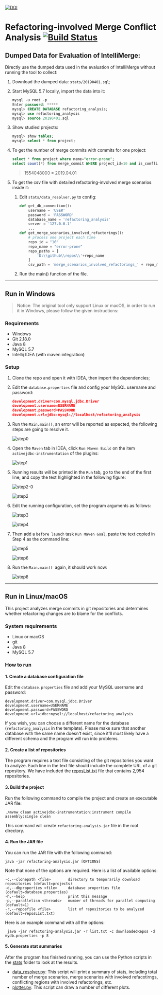 [![DOI](https://zenodo.org/badge/141192128.svg)](https://zenodo.org/badge/latestdoi/141192128)

# Refactoring-involved Merge Conflict Analysis [![Build Status](https://travis-ci.com/ualberta-smr/RefactoringsInMergeCommits.svg?branch=master)](https://travis-ci.com/ualberta-smr/RefactoringsInMergeCommits)



## Dumped Data for Evaluation of IntelliMerge:

Directly use the dumped data used in the evaluation of IntelliMerge without running the tool to collect:

1. Download the dumped data: `stats/20190401.sql`;

2. Start MySQL 5.7 locally, import the data into it:

   ```sql
   mysql -u root -p
   Enter password: *****
   mysql> CREATE DATABASE refactoring_analysis;
   mysql> use refactoring_analysis
   mysql> source 20190401.sql
   ```

3. Show studied projects:

   ```sql
   mysql> show tables;
   mysql> select * from project;
   ```

4. To get the number of merge commits with commits for one project:

   ```sql
   select * from project where name="error-prone";
   select count(*) from merge_commit WHERE project_id=10 and is_conflicting=1 and timestamp < 1554048000;
   ```

   > 1554048000 = 2019.04.01

5. To get the csv file with detailed refactoring-involved merge scenarios inside it:

   1. Edit `stats/data_resolver.py` to config:

      ```python
      def get_db_connection():
          username = 'USER'
          password = 'PASSWORD'
          database_name = 'refactoring_analysis'
          server = '127.0.0.1'
          ...
      def get_merge_scenarios_involved_refactorings():
          # process one project each time
          repo_id = "10"
          repo_name = "error-prone"
          repo_paths = [
              'D:\\github\\repos\\'+repo_name
          ]
          csv_path = 'merge_scenarios_involved_refactorings_' + repo_name + '.csv'
      ```

   2. Run the main() function of the file.

---

## Run in Windows

> Notice: The original tool only support Linux or macOS, in order to run it in Windows, please follow the given instructions:

### Requirements

- Windows
- Git 2.18.0
- Java 8
- MySQL 5.7
- Intellij IDEA (with maven integration)

### Setup

1. Clone the repo and open it with IDEA, then import the dependencies;

2. Edit the `database.properties` file and config your MySQL username and password:

   ```json
   development.driver=com.mysql.jdbc.Driver
   development.username=USERNAME
   development.password=PASSWORD
   development.url=jdbc:mysql://localhost/refactoring_analysis
   ```

3. Run the `Main.main()`, an error will be reported as expected, the following steps are going to resolve it.

   ![step0](https://github.com/Symbolk/RefactoringsInMergeCommits/blob/master/screenshots/step0.png)

4. Open the `Maven` tab in IDEA, click `Run Maven Build` on the item `activejdbc-instrumentation` of the plugins:

   ![step1](https://github.com/Symbolk/RefactoringsInMergeCommits/blob/master/screenshots/step1.png)

5. Running results will be printed in the `Run` tab, go to the end of the first line, and copy the text highlighted in the following figure:

   ![step2-0](https://github.com/Symbolk/RefactoringsInMergeCommits/blob/master/screenshots/Step2-0.png)

   ![step2](https://github.com/Symbolk/RefactoringsInMergeCommits/blob/master/screenshots/step2.png)

5. Edit the running configuration, set the program arguments as follows:

   ![step3](https://github.com/Symbolk/RefactoringsInMergeCommits/blob/master/screenshots/step3.png)

   ![step4](https://github.com/Symbolk/RefactoringsInMergeCommits/blob/master/screenshots/step4.png)

6. Then add a `before launch` task `Run Maven Goal`, paste the text copied in Step 4 as the command line:

   ![step5](https://github.com/Symbolk/RefactoringsInMergeCommits/blob/master/screenshots/step5.png)

   ![step6](https://github.com/Symbolk/RefactoringsInMergeCommits/blob/master/screenshots/step6.png)

8. Run the `Main.main() `again, it should work now:

   ![step8](https://github.com/Symbolk/RefactoringsInMergeCommits/blob/master/screenshots/step7.png)

---

## Run in Linux/macOS

This project analyzes merge commits in git repositories and determines whether refactoring changes are to blame for the conflicts.


### System requirements
* Linux or macOS
* git
* Java 8
* MySQL 5.7

### How to run

#### 1. Create a database configuration file
Edit the `database.properties` file and add your MySQL username and password:
```
development.driver=com.mysql.jdbc.Driver
development.username=USERNAME
development.password=PASSWORD
development.url=jdbc:mysql://localhost/refactoring_analysis
```
If you wish, you can choose a different name for the database (`refactoring_analysis` in the template). Please make sure that another database with the same name doesn't exist, since it'll most likely have a different schema and the program will run into problems.

#### 2. Create a list of repositories
The program requires a text file consisting of the git repositories you want to analyze. Each line in the text file should   include the complete URL of a git repository. We have included the [reposList.txt](reposList.txt) file that contains 2,954 repositories.

#### 3. Build the project
Run the following command to compile the project and create an executable JAR file:
```
./mvnw clean activejdbc-instrumentation:instrument compile assembly:single clean
```
This command will create `refactoring-analysis.jar` file in the root directory.

#### 4. Run the JAR file
You can run the JAR file with the following command:
 ```
 java -jar refactoring-analysis.jar [OPTIONS]
 ```
 Note that none of the options are required. Here is a list of available options:
 ```
 -c,--clonepath <file>        directory to temporarily download repositories (default=projects)
 -d,--dbproperties <file>     database properties file (default=database.properties)
 -h,--help                    print this message
 -p,--parallelism <threads>   number of threads for parallel computing (default=1)
 -r,--reposfile <file>        list of repositories to be analyzed (default=reposList.txt)
 ```
 Here is an example command with all the options:
 ```
  java -jar refactoring-analysis.jar -r list.txt -c downloadedRepos -d mydb.properties -p 8 
 ```
 #### 5. Generate stat summaries
 After the program has finished running, you can use the Python scripts in the [stats](stats) folder to look at the results.
 - [data_resolver.py](stats/data_resolver.py): This script will print a summary of stats, including total number of merge scenarios, merge scenarios with involved refacotirngs, conflicting regions with involved refactorings, etc.
 - [plotter.py](stats/plotter.py): This script can draw a number of different plots.
